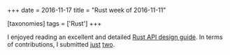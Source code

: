 +++
date = 2016-11-17
title = "Rust week of 2016-11-11"

[taxonomies]
tags = ['Rust']
+++

I enjoyed reading an excellent and detailed [Rust API design guide]. In
terms of contributions, I submitted [just][] [two].

  [Rust API design guide]: https://scribbles.pascalhertleif.de/elegant-apis-in-rust.html
  [just]: https://github.com/kbknapp/clap-rs/pull/749
  [two]: https://github.com/rust-lang/rust/pull/37821
